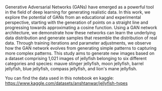 Generative Adversarial Networks (GANs) have emerged as a powerful tool in the field of deep learning for generating realistic data. In this work, we explore the potential of GANs from an educational and experimental perspective, starting with the generation of points on a straight line and progressing towards approximating a cosine function. Using a GAN network architecture, we demonstrate how these networks can learn the underlying data distribution and generate samples that resemble the distribution of real data. Through training iterations and parameter adjustments, we observe how the GAN network evolves from generating simple patterns to capturing more complex patterns. This study aims to generate new images based on a dataset comprising 1,021 images of jellyfish belonging to six different categories and species: mauve stinger jellyfish, moon jellyfish, barrel jellyfish, blue jellyfish, compass jellyfish, and lion's mane jellyfish.

You can find the data used in this notebook en kaggle: https://www.kaggle.com/datasets/anshtanwar/jellyfish-types
